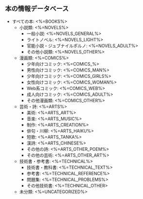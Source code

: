 ## 本の情報データベース

- すべての本: <%=BOOKS%>
  - 小説類: <%=NOVELS%>
    - 一般小説: <%=NOVELS_GENERAL%>
    - ライトノベル: <%=NOVELS_LIGHT%>
    - 官能小説・ジュブナイルポルノ: <%=NOVELS_ADULT%>
    - その他小説類: <%=NOVELS_OTHER%>
  - 漫画類: <%=COMICS%>
    - 少年向けコミック: <%=COMICS_%>
    - 男性向けコミック: <%=COMICS_MAN%>
    - 少年向けコミック: <%=COMICS_GIRLS%>
    - 女性向けコミック: <%=COMICS_WOMAN%>
    - Web系コミック: <%=COMICS_WEB%>
    - 成人向けコミック: <%=COMICS_ADULT%>
    - その他漫画類: <%=COMICS_OTHER%>
  - 芸術・詩: <%=ARTS%>
    - 美術: <%=ARTS_ART%>
    - 音楽: <%=ARTS_MUSIC%>
    - 制作: <%=ARTS_CREATION%>
    - 俳句・川柳: <%=ARTS_HAIKU%>
    - 短歌: <%=ARTS_TANKA%>
    - 漢詩: <%=ARTS_CHINESE%>
    - その他の詩: <%=ARTS_OTHER_POEM%>
    - その他の芸術: <%=ARTS_OTHER_ART%>
  - 技術書・参考書: <%=TECHNICAL%>
    - 技術書・教科書: <%=TECHNICAL_TEXT%>
    - 参考書: <%=TECHNICAL_REFERENCE%>
    - 問題集: <%=TECHNICAL_PROBLEMS%>
    - その他技術書: <%=TECHNICAL_OTHER>
  - 未分類: <%=UNCATEGORIZED%>
